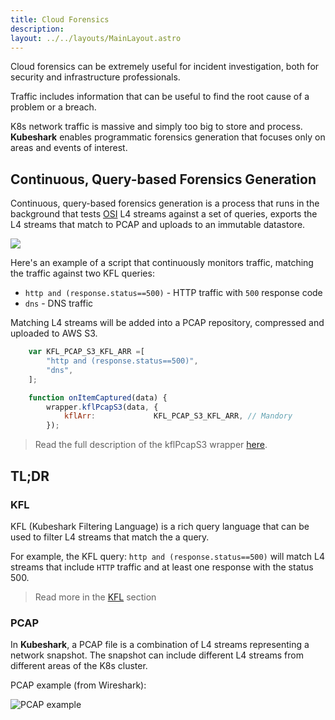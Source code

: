 ```yaml
---
title: Cloud Forensics
description:  
layout: ../../layouts/MainLayout.astro
---
```


Cloud forensics can be extremely useful for incident investigation, both for security and infrastructure professionals. 

Traffic includes information that can be useful to find the root cause of a problem or a breach.

K8s network traffic is massive and simply too big to store and process. **Kubeshark** enables programmatic forensics generation that focuses only on areas and events of interest.

## Continuous, Query-based Forensics Generation

Continuous, query-based forensics generation is a process that runs in the background that tests [OSI](https://en.wikipedia.org/wiki/OSI_model) L4 streams against a set of queries, exports the L4 streams that match to PCAP and uploads to an immutable datastore.

![](/kfl-pcap-s3-3.png)

Here's an example of a script that continuously monitors traffic, matching the traffic against two KFL queries:
- `http and (response.status==500)` - HTTP traffic with `500` response code 
- `dns` - DNS traffic

Matching L4 streams will be added into a PCAP repository, compressed and uploaded to AWS S3. 

```js
    var KFL_PCAP_S3_KFL_ARR =[
        "http and (response.status==500)",
        "dns",
    ];

    function onItemCaptured(data) {
        wrapper.kflPcapS3(data, { 
            kflArr:             KFL_PCAP_S3_KFL_ARR, // Mandory     
        });
```

> Read the full description of the kflPcapS3 wrapper [here](/en/automation_wrappers#wrapperkflpcaps3).

## TL;DR

### KFL

KFL (Kubeshark Filtering Language) is a rich query language that can be used to filter L4 streams that match the a query.

For example, the KFL query: `http and (response.status==500)` will match L4 streams that include `HTTP` traffic and at least one response with the status 500.

> Read more in the [KFL](/en/filtering) section

### PCAP

In **Kubeshark**, a PCAP file is a combination of L4 streams representing a network snapshot. The snapshot can include different L4 streams from different areas of the K8s cluster.

PCAP example (from Wireshark):

![PCAP example](/pcap.png)